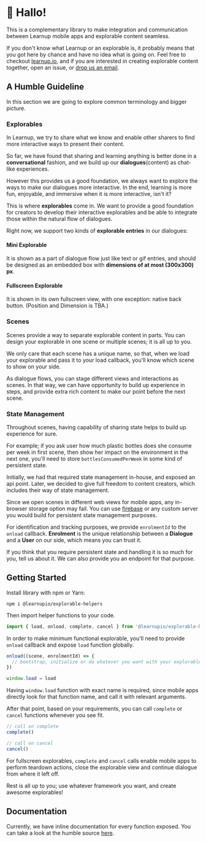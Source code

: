 # 👋 Hallo!

This is a complementary library to make integration and communication between Learnup mobile apps and explorable content seamless.

If you don't know what Learnup or an explorable is, it probably means that you got here by chance and have no idea what is going on.
Feel free to checkout [learnup.io](https://learnup.io), and if you are interested in creating explorable content together,
open an issue, or [drop us an email](mailto://hello@learnup.io).

## A Humble Guideline

In this section we are going to explore common terminology and bigger picture.

### Explorables

In Learnup, we try to share what we know and enable other sharers to find more interactive ways to present their content.

So far, we have found that sharing and learning anything is better done in a **conversational** fashion,
and we build up our **dialogues**(content) as chat-like experiences.

However this provides us a good foundation, we always want to explore the ways to make our dialogues more interactive.
In the end, learning is more fun, enjoyable, and immersive when it is more interactive, isn't it?

This is where **explorables** come in. We want to provide a good foundation for creators to develop their interactive explorables
and be able to integrate those within the natural flow of dialogues.

Right now, we support two kinds of **explorable entries** in our dialogues:


#### Mini Explorable

It is shown as a part of dialogue flow just like text or gif entries, and should be designed as an embedded box with **dimensions of at most (300x300) px**.

#### Fullscreen Explorable

It is shown in its own fullscreen view, with one exception: native back button. (Position and Dimension is TBA.)


### Scenes

Scenes provide a way to separate explorable content in parts. You can design your explorable in one scene or multiple scenes; it is all up to you.

We only care that each scene has a unique name, so that, when we load your explorable and pass it to your load callback, you'll know which scene to show on your side.


As dialogue flows, you can stage different views and interactions as scenes.
In that way, we can have opportunity to build up experience in steps, and provide extra rich content to make our point before the next scene.


### State Management

Throughout scenes, having capability of sharing state helps to build up experience for sure.

For example; if you ask user how much plastic bottles does she consume per week in first scene,
then show her impact on the environment in the next one, you'll need to store `bottlesConsumedPerWeek` in some kind of persistent state.

Initially, we had that required state management in-house, and exposed an api point.
Later, we decided to give full freedom to content creators, which includes their way of state management.

Since we open scenes in different web views for mobile apps, any in-browser storage option may fail.
You can use [firebase](https://firebase.google.com/) or any custom server you would build for persistent state management purposes.

For identification and tracking purposes, we provide `enrolmentId` to the `onload` callback.
**Enrolment** is the unique relationship between a **Dialogue** and a **User** on our side, which means you can trust it.

If you think that you require persistent state and handling it is so much for you, tell us about it.
We can also provide you an endpoint for that purpose.

## Getting Started

Install library with npm or Yarn:

```console
npm i @learnupio/explorable-helpers
```

Then import helper functions to your code.

```js
import { load, onload, complete, cancel } from '@learnupio/explorable-helpers'
```

In order to make minimum functional explorable, you'll need to provide `onload` callback and expose `load` function globally.

```js
onload((scene, enrolmentId) => {
  // bootstrap, initialize or do whatever you want with your explorable here.
})

window.load = load
```

Having `window.load` function with exact name is required, since mobile apps directly look for that function name, and call it with relevant arguments.

After that point, based on your requirements, you can call `complete` or `cancel` functions whenever you see fit.

```js
// call on complete
complete()

// call on cancel
cancel()
```

For fullscreen explorables, `complete` and `cancel` calls enable mobile apps to perform teardown actions, close the explorable view and continue dialogue from where it left off.

Rest is all up to you; use whatever framework you want, and create awesome explorables!


## Documentation

Currently, we have inline documentation for every function exposed. You can take a look at the humble source [here](https://github.com/learnupio/explorable-helpers/blob/master/src/index.js).
